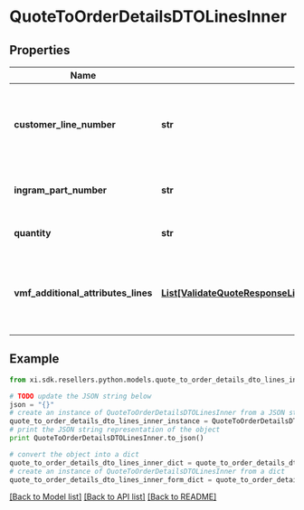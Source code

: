# QuoteToOrderDetailsDTOLinesInner


## Properties

Name | Type | Description | Notes
------------ | ------------- | ------------- | -------------
**customer_line_number** | **str** | The reseller&#39;s line item number for reference in their system. | [optional] 
**ingram_part_number** | **str** | Unique IngramMicro part number. | [optional] 
**quantity** | **str** | The quantity of the line item. | [optional] 
**vmf_additional_attributes_lines** | [**List[ValidateQuoteResponseLinesInnerVmfAdditionalAttributesLinesInner]**](ValidateQuoteResponseLinesInnerVmfAdditionalAttributesLinesInner.md) | The object containing the list of fields required at a line level by the vendor. | [optional] 

## Example

```python
from xi.sdk.resellers.python.models.quote_to_order_details_dto_lines_inner import QuoteToOrderDetailsDTOLinesInner

# TODO update the JSON string below
json = "{}"
# create an instance of QuoteToOrderDetailsDTOLinesInner from a JSON string
quote_to_order_details_dto_lines_inner_instance = QuoteToOrderDetailsDTOLinesInner.from_json(json)
# print the JSON string representation of the object
print QuoteToOrderDetailsDTOLinesInner.to_json()

# convert the object into a dict
quote_to_order_details_dto_lines_inner_dict = quote_to_order_details_dto_lines_inner_instance.to_dict()
# create an instance of QuoteToOrderDetailsDTOLinesInner from a dict
quote_to_order_details_dto_lines_inner_form_dict = quote_to_order_details_dto_lines_inner.from_dict(quote_to_order_details_dto_lines_inner_dict)
```
[[Back to Model list]](../README.md#documentation-for-models) [[Back to API list]](../README.md#documentation-for-api-endpoints) [[Back to README]](../README.md)


